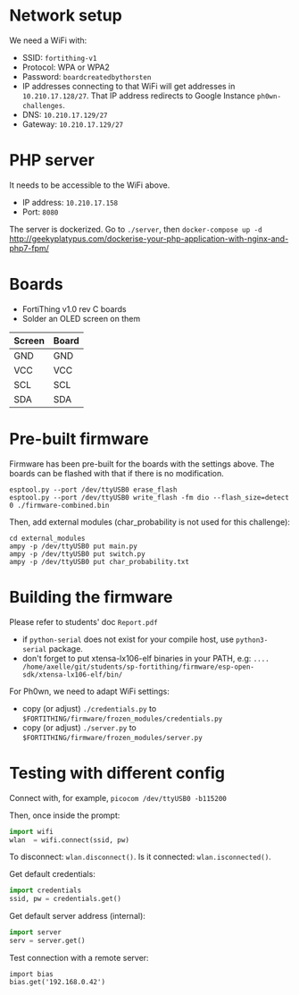 # Network setup

We need a WiFi with:

- SSID: `fortithing-v1`
- Protocol: WPA or WPA2
- Password: `boardcreatedbythorsten`
- IP addresses connecting to that WiFi will get addresses in `10.210.17.128/27`. That IP address redirects to Google Instance `ph0wn-challenges`.
- DNS: `10.210.17.129/27`
- Gateway: `10.210.17.129/27`

# PHP server

It needs to be accessible to the WiFi above.

- IP address: `10.210.17.158`
- Port: `8080`

The server is dockerized. Go to `./server`, then `docker-compose up -d`
http://geekyplatypus.com/dockerise-your-php-application-with-nginx-and-php7-fpm/

# Boards

- FortiThing v1.0 rev C boards
- Solder an OLED screen on them

| Screen | Board |
| ---------- | -------- |
| GND | GND |
| VCC | VCC |
| SCL | SCL |
| SDA | SDA |

# Pre-built firmware

Firmware has been pre-built for the boards with the settings above. The boards can be flashed with that if there is no modification.

```
esptool.py --port /dev/ttyUSB0 erase_flash
esptool.py --port /dev/ttyUSB0 write_flash -fm dio --flash_size=detect 0 ./firmware-combined.bin
```

Then, add external modules (char_probability is not used for this challenge):

```
cd external_modules
ampy -p /dev/ttyUSB0 put main.py
ampy -p /dev/ttyUSB0 put switch.py
ampy -p /dev/ttyUSB0 put char_probability.txt
```


# Building the firmware

Please refer to students' doc `Report.pdf`

- if `python-serial` does not exist for your compile host, use `python3-serial` package.
- don't forget to put xtensa-lx106-elf binaries in your PATH, e.g: `.... /home/axelle/git/students/sp-fortithing/firmware/esp-open-sdk/xtensa-lx106-elf/bin/`

For Ph0wn, we need to adapt WiFi settings:

- copy (or adjust) `./credentials.py` to `$FORTITHING/firmware/frozen_modules/credentials.py`
- copy (or adjust) `./server.py` to `$FORTITHING/firmware/frozen_modules/server.py`

# Testing with different config

Connect with, for example, `picocom /dev/ttyUSB0 -b115200`

Then, once inside the prompt:

```python
import wifi
wlan  = wifi.connect(ssid, pw)
```
To disconnect: `wlan.disconnect()`. Is it connected: `wlan.isconnected()`.

Get default credentials:

```python
import credentials
ssid, pw = credentials.get()
```

Get default server address (internal):

```python
import server
serv = server.get()
```

Test connection with a remote server:
```
import bias
bias.get('192.168.0.42')
```

